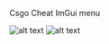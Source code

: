 Csgo Cheat ImGui menu

![alt text](https://imgur.com/Te1x1Od.png)
![alt text](https://imgur.com/WjOKgcH.png)
